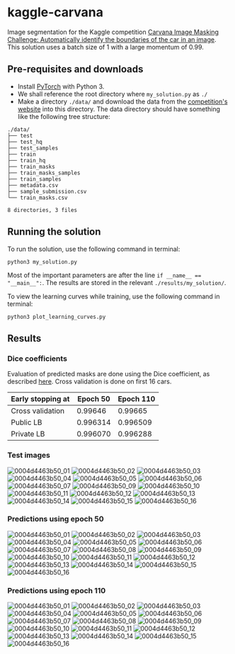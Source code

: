 # kaggle-carvana
Image segmentation for the Kaggle competition [Carvana Image Masking Challenge: Automatically identify the boundaries of the car in an image](https://www.kaggle.com/c/carvana-image-masking-challenge). This solution uses a batch size of 1 with a large momentum of 0.99.

## Pre-requisites and downloads
- Install [PyTorch](http://pytorch.org/) with Python 3.
- We shall reference the root directory where `my_solution.py` as `./`
- Make a directory `./data/` and download the data from the [competition's website](https://www.kaggle.com/c/carvana-image-masking-challenge/data) into this directory. The data directory should have something like the following tree structure:
```
./data/
├── test
├── test_hq
├── test_samples
├── train
├── train_hq
├── train_masks
├── train_masks_samples
├── train_samples
├── metadata.csv
├── sample_submission.csv
└── train_masks.csv

8 directories, 3 files
```

## Running the solution
To run the solution, use the following command in terminal:
```
python3 my_solution.py
```
Most of the important parameters are after the line `if __name__ == "__main__":`. The results are stored in the relevant `./results/my_solution/`.

To view the learning curves while training, use the following command in terminal:
```
python3 plot_learning_curves.py
```

## Results

### Dice coefficients
Evaluation of predicted masks are done using the Dice coefficient, as described [here](https://www.kaggle.com/c/carvana-image-masking-challenge#evaluation). Cross validation is done on first 16 cars.

| Early stopping at | Epoch 50 | Epoch 110 |
| --- | ---| --- |
| Cross validation | 0.99646 | 0.99665 |
| Public LB | 0.996314 | 0.996509 |
| Private LB | 0.996070 | 0.996288 |

### Test images
![0004d4463b50_01](https://user-images.githubusercontent.com/7287899/31338391-991d28cc-ad31-11e7-87a5-4d090b8a5444.jpg)
![0004d4463b50_02](https://user-images.githubusercontent.com/7287899/31338386-99163530-ad31-11e7-8d7d-5396799e0a16.jpg)
![0004d4463b50_03](https://user-images.githubusercontent.com/7287899/31338388-99174628-ad31-11e7-9e97-9c657d78030d.jpg)
![0004d4463b50_04](https://user-images.githubusercontent.com/7287899/31338387-9916ff38-ad31-11e7-8f79-d9528d749a05.jpg)
![0004d4463b50_05](https://user-images.githubusercontent.com/7287899/31338389-99197998-ad31-11e7-83a5-d2d2cdccbe6a.jpg)
![0004d4463b50_06](https://user-images.githubusercontent.com/7287899/31338390-991d5040-ad31-11e7-953f-ae17a4d26bcd.jpg)
![0004d4463b50_07](https://user-images.githubusercontent.com/7287899/31338396-9973bad4-ad31-11e7-91e9-1cfae7f78933.jpg)
![0004d4463b50_09](https://user-images.githubusercontent.com/7287899/31338395-9952d2f6-ad31-11e7-91af-2294dcde4c7c.jpg)
![0004d4463b50_10](https://user-images.githubusercontent.com/7287899/31338392-99520c9a-ad31-11e7-8111-98bd694a7f27.jpg)
![0004d4463b50_11](https://user-images.githubusercontent.com/7287899/31338393-9952612c-ad31-11e7-9fa8-38716031b820.jpg)
![0004d4463b50_12](https://user-images.githubusercontent.com/7287899/31338402-99bea274-ad31-11e7-9ce0-5a71fb4eb428.jpg)
![0004d4463b50_13](https://user-images.githubusercontent.com/7287899/31338397-99867192-ad31-11e7-8d06-496e91e64f04.jpg)
![0004d4463b50_14](https://user-images.githubusercontent.com/7287899/31338398-99869fdc-ad31-11e7-9885-394ee9890f5c.jpg)
![0004d4463b50_15](https://user-images.githubusercontent.com/7287899/31338399-99879130-ad31-11e7-8254-430ae93848bc.jpg)
![0004d4463b50_16](https://user-images.githubusercontent.com/7287899/31338400-998996b0-ad31-11e7-8463-9c7637c99952.jpg)

### Predictions using epoch 50
![0004d4463b50_01](https://user-images.githubusercontent.com/7287899/31338134-bb0e4728-ad30-11e7-9de7-48f6dcba2e4e.jpg)
![0004d4463b50_02](https://user-images.githubusercontent.com/7287899/31338140-bb220470-ad30-11e7-85c3-ded7a251f4df.jpg)
![0004d4463b50_03](https://user-images.githubusercontent.com/7287899/31338135-bb10958c-ad30-11e7-8ab5-2576f61d2daf.jpg)
![0004d4463b50_04](https://user-images.githubusercontent.com/7287899/31338136-bb1107f6-ad30-11e7-932a-25b91510b123.jpg)
![0004d4463b50_05](https://user-images.githubusercontent.com/7287899/31338138-bb1c9968-ad30-11e7-8d4d-68079a6fbfd5.jpg)
![0004d4463b50_06](https://user-images.githubusercontent.com/7287899/31338137-bb19b734-ad30-11e7-81b6-eaa8e54c0c00.jpg)
![0004d4463b50_07](https://user-images.githubusercontent.com/7287899/31338144-bb451cf8-ad30-11e7-84b8-3675a4a338b0.jpg)
![0004d4463b50_08](https://user-images.githubusercontent.com/7287899/31338145-bb458a30-ad30-11e7-95ce-b2fa9cabd36c.jpg)
![0004d4463b50_09](https://user-images.githubusercontent.com/7287899/31338143-bb44c24e-ad30-11e7-84ec-f64b76118b65.jpg)
![0004d4463b50_10](https://user-images.githubusercontent.com/7287899/31338150-bb62cb68-ad30-11e7-9e6c-312e89b88963.jpg)
![0004d4463b50_11](https://user-images.githubusercontent.com/7287899/31338146-bb4dd14a-ad30-11e7-86ee-2a914aeda070.jpg)
![0004d4463b50_12](https://user-images.githubusercontent.com/7287899/31338147-bb51efb4-ad30-11e7-8d3e-1595b66cd92d.jpg)
![0004d4463b50_13](https://user-images.githubusercontent.com/7287899/31338152-bb7530e6-ad30-11e7-84bd-81573d7f1e29.jpg)
![0004d4463b50_14](https://user-images.githubusercontent.com/7287899/31338158-bbd5e044-ad30-11e7-8779-20c077897b92.jpg)
![0004d4463b50_15](https://user-images.githubusercontent.com/7287899/31338153-bb756b42-ad30-11e7-8636-68f4455b250f.jpg)
![0004d4463b50_16](https://user-images.githubusercontent.com/7287899/31338154-bb7dd304-ad30-11e7-9e09-09fa38152184.jpg)

### Predictions using epoch 110
![0004d4463b50_01](https://user-images.githubusercontent.com/7287899/31338244-0adc78a6-ad31-11e7-97b1-c147aa1b774d.jpg)
![0004d4463b50_02](https://user-images.githubusercontent.com/7287899/31338258-0b91a51e-ad31-11e7-9dd2-c2541bcdc17d.jpg)
![0004d4463b50_03](https://user-images.githubusercontent.com/7287899/31338245-0aeb56a0-ad31-11e7-802d-960a599dc6df.jpg)
![0004d4463b50_04](https://user-images.githubusercontent.com/7287899/31338247-0aee8186-ad31-11e7-9f02-2e58f16cc8e4.jpg)
![0004d4463b50_05](https://user-images.githubusercontent.com/7287899/31338246-0aee7470-ad31-11e7-9f86-b3402a0ef70f.jpg)
![0004d4463b50_06](https://user-images.githubusercontent.com/7287899/31338248-0af6389a-ad31-11e7-8360-aee2b3180731.jpg)
![0004d4463b50_07](https://user-images.githubusercontent.com/7287899/31338249-0b0ba6bc-ad31-11e7-87a3-e1c4e78b2bf1.jpg)
![0004d4463b50_08](https://user-images.githubusercontent.com/7287899/31338253-0b32e240-ad31-11e7-9259-1d7505a0d998.jpg)
![0004d4463b50_09](https://user-images.githubusercontent.com/7287899/31338252-0b2e471c-ad31-11e7-83d4-eaa207b1f1f5.jpg)
![0004d4463b50_10](https://user-images.githubusercontent.com/7287899/31338250-0b27b73a-ad31-11e7-984f-5d4fd2f5e9ef.jpg)
![0004d4463b50_11](https://user-images.githubusercontent.com/7287899/31338251-0b2e5284-ad31-11e7-9721-be40b109ba49.jpg)
![0004d4463b50_12](https://user-images.githubusercontent.com/7287899/31338257-0b83c3b8-ad31-11e7-97e6-e51a57a34636.jpg)
![0004d4463b50_13](https://user-images.githubusercontent.com/7287899/31338254-0b6050ea-ad31-11e7-907c-d1dfb7cd2499.jpg)
![0004d4463b50_14](https://user-images.githubusercontent.com/7287899/31338255-0b6dedb8-ad31-11e7-96ba-764689d4457b.jpg)
![0004d4463b50_15](https://user-images.githubusercontent.com/7287899/31338259-0bf8e2ce-ad31-11e7-93c9-cd30ebf83bc6.jpg)
![0004d4463b50_16](https://user-images.githubusercontent.com/7287899/31338256-0b70ac10-ad31-11e7-8cd9-eb3c14828a34.jpg)
